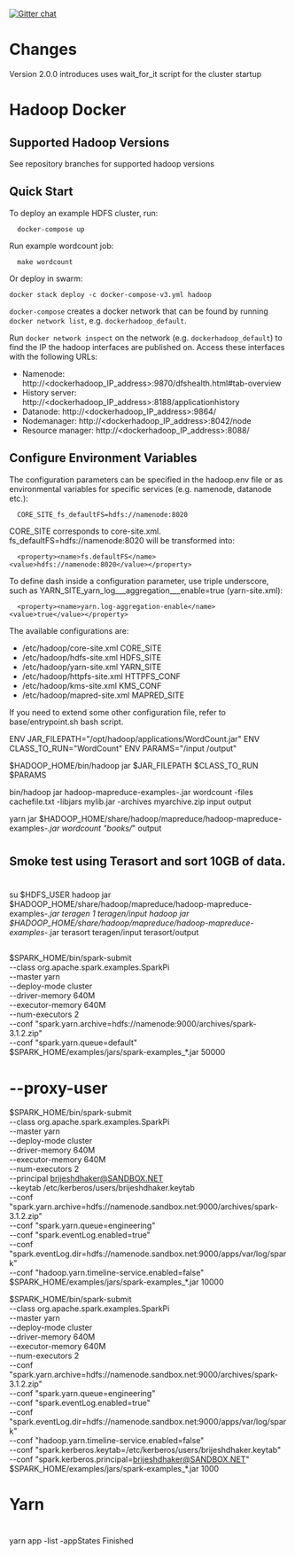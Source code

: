[![Gitter chat](https://badges.gitter.im/gitterHQ/gitter.png)](https://gitter.im/brijeshdhaker-europe/Lobby)

# Changes

Version 2.0.0 introduces uses wait_for_it script for the cluster startup

# Hadoop Docker

## Supported Hadoop Versions
See repository branches for supported hadoop versions

## Quick Start

To deploy an example HDFS cluster, run:
```
  docker-compose up
```

Run example wordcount job:
```
  make wordcount
```

Or deploy in swarm:
```
docker stack deploy -c docker-compose-v3.yml hadoop
```

`docker-compose` creates a docker network that can be found by running `docker network list`, e.g. `dockerhadoop_default`.

Run `docker network inspect` on the network (e.g. `dockerhadoop_default`) to find the IP the hadoop interfaces are published on. Access these interfaces with the following URLs:

* Namenode: http://<dockerhadoop_IP_address>:9870/dfshealth.html#tab-overview
* History server: http://<dockerhadoop_IP_address>:8188/applicationhistory
* Datanode: http://<dockerhadoop_IP_address>:9864/
* Nodemanager: http://<dockerhadoop_IP_address>:8042/node
* Resource manager: http://<dockerhadoop_IP_address>:8088/

## Configure Environment Variables

The configuration parameters can be specified in the hadoop.env file or as environmental variables for specific services (e.g. namenode, datanode etc.):
```
  CORE_SITE_fs_defaultFS=hdfs://namenode:8020
```

CORE_SITE corresponds to core-site.xml. fs_defaultFS=hdfs://namenode:8020 will be transformed into:
```
  <property><name>fs.defaultFS</name><value>hdfs://namenode:8020</value></property>
```
To define dash inside a configuration parameter, use triple underscore, such as YARN_SITE_yarn_log___aggregation___enable=true (yarn-site.xml):
```
  <property><name>yarn.log-aggregation-enable</name><value>true</value></property>
```

The available configurations are:
* /etc/hadoop/core-site.xml CORE_SITE
* /etc/hadoop/hdfs-site.xml HDFS_SITE
* /etc/hadoop/yarn-site.xml YARN_SITE
* /etc/hadoop/httpfs-site.xml HTTPFS_CONF
* /etc/hadoop/kms-site.xml KMS_CONF
* /etc/hadoop/mapred-site.xml  MAPRED_SITE

If you need to extend some other configuration file, refer to base/entrypoint.sh bash script.

ENV JAR_FILEPATH="/opt/hadoop/applications/WordCount.jar"
ENV CLASS_TO_RUN="WordCount"
ENV PARAMS="/input /output"

$HADOOP_HOME/bin/hadoop jar $JAR_FILEPATH $CLASS_TO_RUN $PARAMS

bin/hadoop jar hadoop-mapreduce-examples-<ver>.jar wordcount -files cachefile.txt -libjars mylib.jar -archives myarchive.zip input output

yarn jar $HADOOP_HOME/share/hadoop/mapreduce/hadoop-mapreduce-examples-*.jar wordcount "books/*" output

#
## Smoke test using Terasort and sort 10GB of data.
#
su $HDFS_USER
hadoop jar $HADOOP_HOME/share/hadoop/mapreduce/hadoop-mapreduce-examples-*.jar teragen 1 teragen/input
hadoop jar $HADOOP_HOME/share/hadoop/mapreduce/hadoop-mapreduce-examples-*.jar terasort teragen/input terasort/output



##

$SPARK_HOME/bin/spark-submit \
--class org.apache.spark.examples.SparkPi \
--master yarn \
--deploy-mode cluster \
--driver-memory 640M \
--executor-memory 640M \
--num-executors 2 \
--conf "spark.yarn.archive=hdfs://namenode:9000/archives/spark-3.1.2.zip" \
--conf "spark.yarn.queue=default" \
$SPARK_HOME/examples/jars/spark-examples_*.jar 50000

# --proxy-user

$SPARK_HOME/bin/spark-submit \
--class org.apache.spark.examples.SparkPi \
--master yarn \
--deploy-mode cluster \
--driver-memory 640M \
--executor-memory 640M \
--num-executors 2 \
--principal brijeshdhaker@SANDBOX.NET \
--keytab /etc/kerberos/users/brijeshdhaker.keytab \
--conf "spark.yarn.archive=hdfs://namenode.sandbox.net:9000/archives/spark-3.1.2.zip" \
--conf "spark.yarn.queue=engineering" \
--conf "spark.eventLog.enabled=true" \
--conf "spark.eventLog.dir=hdfs://namenode.sandbox.net:9000/apps/var/log/spark" \
--conf "hadoop.yarn.timeline-service.enabled=false" \
$SPARK_HOME/examples/jars/spark-examples_*.jar 10000


$SPARK_HOME/bin/spark-submit \
--class org.apache.spark.examples.SparkPi \
--master yarn \
--deploy-mode cluster \
--driver-memory 640M \
--executor-memory 640M \
--num-executors 2 \
--conf "spark.yarn.archive=hdfs://namenode.sandbox.net:9000/archives/spark-3.1.2.zip" \
--conf "spark.yarn.queue=engineering" \
--conf "spark.eventLog.enabled=true" \
--conf "spark.eventLog.dir=hdfs://namenode.sandbox.net:9000/apps/var/log/spark" \
--conf "hadoop.yarn.timeline-service.enabled=false" \
--conf "spark.kerberos.keytab=/etc/kerberos/users/brijeshdhaker.keytab" \
--conf "spark.kerberos.principal=brijeshdhaker@SANDBOX.NET" \
$SPARK_HOME/examples/jars/spark-examples_*.jar 1000

#
# Yarn
#
yarn app -list -appStates Finished